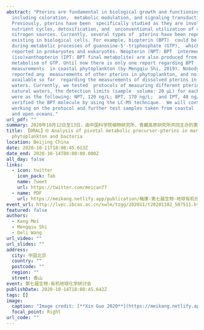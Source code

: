 ```yaml
---
abstract: "Pterins are fundamental in biological growth and functioning
  including coloration,  metabolic modulation, and signaling transduction.
  Previously, pterins have been  specifically studied as they are involved in
  nutrient cycles, detoxification, and  unconventional utilization of carbon and
  nitrogen sources. Currently, several types of  pterins have been reported
  existing in biological cells. For example, biopterin (BPT)  could be produced
  during metabolic processes of guanosine-5'-triphosphate (GTP),  which has been
  reported in prokaryotes and eukaryotes. Neopterin (NPT: BPT  intermediate) and
  (iso)xanthopterin (IPT: BPT final metabolite) are also produced from  the
  metabolism of GTP. Until now there is only one report regarding BPT
  measurements  in coastal phytoplankton (by Mengqiu Shi, 2019). Nobody has
  reported any  measurements of other pterins in phytoplankton, and no data is
  available so far  regarding the measurements of dissolved pterins in natural
  waters. Currently, we tested  protocols of measuring different pterins in
  natural waters, the detection limits (sample  volume: 20 μL) for each pterin
  were as the following: NPT, 120 ng/L; BPT, 170 ng/L;  and IPT, 40 ng/L. And we
  verified the BPT molecule by using the LC-MS technique.  We will continue
  working on the protocol and further test samples taken from coastal  waters
  and open oceans."
url_pdf: ""
summary: 2020年10月12日至13日，由中国科学院植物研究所、青藏高原研究所共同主办的第七届生物-有机地球化学研讨会在北京召开。会议邀请了5位国际知名专家作大会报告，60余位专家分别围绕“海洋生物-有机地球化学”“陆地生物-有机地球化学”“微生物地球化学与基因组学”和“地质时期生物-有机地球化学”四个研究领域作专题报告。与会人员就全国生物-有机地球化学领域的最新进展进行了交流与讨论。
title: 【ORAL】🤓 Analysis of pivotal metabolic precursor-pterins in marine
  phytoplankton and bacteria
location: Beijing China
date: 2020-10-11T18:08:45.613Z
date_end: 2020-10-14T00:00:00.000Z
all_day: false
links:
  - icon: twitter
    icon_pack: fab
    name: Tweet
    url: https://twitter.com/meican77
  - name: PDF
    url: https://meikang.netlify.app/publication/梅康-第七届生物-地球有机化学.pdf
event_url: http://lvec.ibcas.ac.cn/xwlm/tzgg/202011/t20201102_587511.html
featured: false
authors:
  - Kang Mei
  - Mengqiu Shi
  - Deli Wang
url_video: ""
url_slides: ""
address:
  city: 中国北京
  country: ""
  postcode: ""
  region: ""
  street: 香山
event: 第七届生物-有机地球化学研讨会
publishDate: 2020-10-14T18:08:45.642Z
tags: []
image:
  caption: "Image credit: [**Xin Guo 2020**](https://meikang.netlify.app/)"
  focal_point: Right
url_code: ""
---
```

